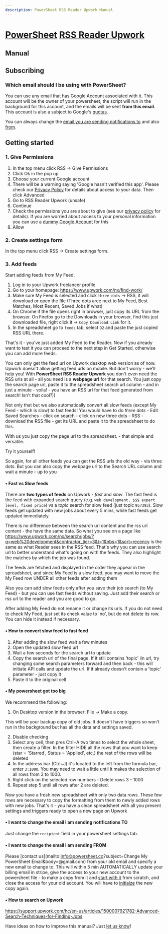 ```yaml
---
description: PowerSheet RSS Reader Upwork Manual
---
```


# [PowerSheet](https://powersheet.co/) [RSS Reader Upwork](https://powersheet.co/rss-reader-upwork/)

## Manual

## Subscribing

### Which email should I be using with PowerSheet?

You can use any email that has Google Account associated with it. This account will be the owner of your powersheet, the script will run in the background for this account, and the emails will be sent **from this email**. This account is also a subject to Google's [quotas](#quotas).

You can always change the [email you are sending notifications to](#i-want-to-change-the-email-i-am-receiving-notifications-to) and also [from](#i-want-to-change-the-email-i-am-sending-from).

## Getting started

### 1. Give Permissions

1. In the top menu click RSS -> Give Permissions
2. Click Ok in the pop up
3. Choose your current Google account
4. There will be a warning saying 'Google hasn't verified this app'. Please check our [Privacy Policy](https://powersheet.co/rss-reader-upwork/privacy-policy) for details about access to your data. Then click Advanced
5. Go to RSS Reader Upwork (unsafe)
6. Continue
7. Check the permissions you are about to give (see our [privacy policy](privacy-policy) for details). If you are worried about access to your personal information you can use a [dummy Google Account](#i-want-to-change-the-email-i-am-sending-from) for this
8. Allow

### 2. Create settings form

In the top menu click RSS -> Create settings form.


### 3. Add feeds

Start adding feeds from My Feed.

1. Log in to your Upwork freelancer profile
2. Go to your homepage: https://www.upwork.com/nx/find-work/
3. Make sure My Feed is selected and click `three dots` -> RSS, it will download or open the file
(Three dots aree next to My Feed, Best Matches, Most Recent, Saved Jobs if what)
4. On Chrome if the file opens right in browser, just copy its URL from the browser. On Firefox go to the Downloads in your browser, find this just downloaded file, right click it -> `Copy Download Link` for it.
5. In the spreadsheet go to `feeds` tab, select `D2` and paste the just copied RSS URL there.

That's it - you've just added My Feed to the Reader. Now if you already want to test it you can proceed to the next step in Get Started, otherwise you can add more feeds.

You can only get the feed url on Upwork desktop web version as of now. Upwork doesn't allow getting feed urls on mobile. But don't worry - we'll help you!
With **PowerSheet RSS Reader Upwork** you don't even need the RSS urls at all - all you need is a **webpage url** for that search. You just copy the search page url, paste it to the spreadsheet search url column - and in just a minute - voila! - you have an RSS url for that feed generated from search! Isn't that cool?))

Not only that but we also automatically convert all slow feeds (except My Feed - which is slow) to fast feeds! You would have to do *three dots* - Edit Saved Searches - click on search - click on new three dots - RSS - download the RSS file - get its URL and paste it to the spreadsheet to do this.

With us you just copy the page url to the spreadsheet. - that simple and versatile.

Try it yourself!

So again, for all other feeds you can get the RSS urls the old way - via three dots. But you can also copy the webpage url to the Search URL column and wait a minute - up to you

#### • Fast vs Slow feeds

There are **two types of feeds** on Upwork - *fast* and *slow*. The fast feed is the feed with expanded search query (e.g. `web development, $$$ expert level, fixed price`) vs a *topic* search for slow feed (just topic `957393`). Slow feeds get updated with new jobs about every 5 mins, while fast feeds get updated immediately.

There is no difference between the search url content and the rss url content - the have the same data. So what you see on a page like https://www.upwork.com/nx/search/jobs/?q=web%20development&contractor_tier=3&t=1&nbs=1&sort=recency is the same as what Reader sees in the RSS feed. That's why you can use search url to better understand what's going on with the feeds. They also highlight the matches by which the job was found.

The feeds are fetched and displayed in the order they appear in the spreadsheet, and since My Feed is a slow feed, you may want to move the My Feed row UNDER all other feeds after adding them

Also you can add slow feeds only after you save their job search (to My Feed) - but you can use fast feeds without saving. Just add their search or rss url to the reader and you are good to go.

After adding My Feed do not rename it or change its urls. If you do not need to check My Feed, just set its check value to 'no', but do not delete its row. You can hide it instead if necessary.

#### • How to convert slow feed to fast feed

1. After adding the slow feed wait a few minutes
2. Open the updated slow feed url
3. Wait a few seconds for the search url to update
4. Copy the search url of the final page. If it still contains 'topic' iin url, try changing some search parameters forward and then back - this will initiate API calls and update the url. If it already doesn't contain a 'topic' parameter - just copy it
5. Paste it to the original cell


#### • My powersheet got too big
We recommend the following:
1. On Desktop version in the browser: File -> Make a copy.

This will be your backup copy of old jobs. It doesn't have triggers so won't run in the background but has all the data and settings saved.

2. Disable checking
3. Select any cell, then pres Ctrl+A two times to select the whole sheet, then create a filter. In the filter HIDE all the rows that you want to keep (star = 'Starred', Status = 'Applied', etc.) the rest of the rows will be deleted
4. In the address bar (Ctrl+J) it's located to the left from the formula bar, enter `3:1000`. You may need to wait a little until it makes the selection of all rows from 3 to 1000.
5. Right click on the selected row  numbers - Delete rows 3 - 1000
6. Repeat step 5 until all rows after 2 are deleted.

Now you have a fresh new spreadsheet with only two data rows. These few rows are necessary to copy the formatting from them to newly added rows with new jobs.
That's it - you have a clean spreadsheet with all you present settings and triggers ready to open a new page on Upwork

#### • I want to change the email I am sending notifications TO
Just change the `recipient` field in your powersheet settings tab.

#### • I want to change the email I am sending FROM
Please [contact us](mailto:info@powersheet.co?subject=Change My PowerSheet Email&body=<your new email>@gmail.com) from your old email and specify a new email to change to. This will within 5 min AUTOMATICALLY update your billing email in stripe, give the access to your new account to the powersheet file - to make a copy from it and [start with it](#getting-started) from scratch, and close the access for your old account. You will have to [initialze](#getting-started) the new copy again.

#### • How to search on Upwork

https://support.upwork.com/hc/en-us/articles/1500007921782-Advanced-Search-Techniques-for-Finding-Jobs


Have ideas on how to improve this manual? Just [let us know](mailto:powersheetco@gmail.com)!


